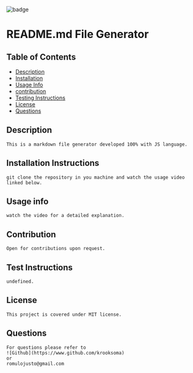 ![badge](https://img.shields.io/static/v1?label=license&message=MIT&color=<green>)

# README.md File Generator


    
    

## Table of Contents
    
* [Description](#description)
* [Installation](#installation-instructions)
* [Usage Info](#usage-info)
* [contribution](#contribution)
* [Testing Instructions](#test-instructions)
* [License](#license)
* [Questions](#questions)
    

## Description
    This is a markdown file generator developed 100% with JS language.

## Installation Instructions
    git clone the repository in you machine and watch the usage video linked below.

## Usage info
    watch the video for a detailed explanation.

## Contribution
    Open for contributions upon request.

## Test Instructions
    undefined.    

## License
    This project is covered under MIT license.

## Questions
    For questions please refer to 
    ![Github](https://www.github.com/krooksoma)  
    or
    romulojusto@gmail.com
    
